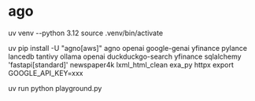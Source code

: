 # ago

uv venv --python 3.12
source .venv/bin/activate

uv pip install -U "agno[aws]" agno openai google-genai yfinance pylance lancedb tantivy ollama openai duckduckgo-search yfinance sqlalchemy 'fastapi[standard]' newspaper4k lxml_html_clean exa_py httpx
export GOOGLE_API_KEY=xxx

uv run python playground.py

